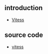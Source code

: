 ## introduction

- [Vitess](https://docs.yugabyte.com/preview/comparisons/vitess/)

## source code

- [vitess](https://github.com/vitessio/vitess)
